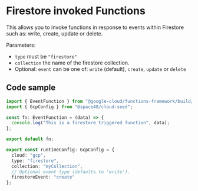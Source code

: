 # Firestore invoked Functions

This allows you to invoke functions in response to events within Firestore such as: write, create, update or delete.

Parameters:

- `type` must be `"firestore"`
- `collection` the name of the firestore collection.
- Optional: `event` can be one of: `write` (default), `create`, `update` or `delete`

## Code sample

```typescript
import { EventFunction } from "@google-cloud/functions-framework/build/src/functions";
import { GcpConfig } from "@space48/cloud-seed";

const fn: EventFunction = (data) => {
  console.log("This is a firestore triggered function", data);
};

export default fn;

export const runtimeConfig: GcpConfig = {
  cloud: "gcp",
  type: "firestore",
  collection: "myCollection",
  // Optional event type (defaults to 'write').
  firestoreEvent: "create"
};
```